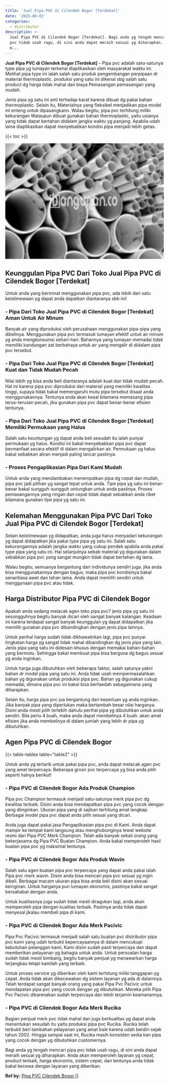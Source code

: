 ```yaml
---
title: 'Jual Pipa PVC di Cilendek Bogor [Terdekat]'
date: '2025-08-01'
categories:
  - distributor
description: >-
  Jual Pipa PVC di Cilendek Bogor [Terdekat]. Bagi anda yg tengah mencari pipa
  pvc tidak usah ragu, di sini anda dapat meraih sesuai yg diharapkan. Anda akan
  m...
---
```


**Jual Pipa PVC di Cilendek Bogor \[Terdekat\]** – Pipa pvc adalah satu-satunya type pipa yg lumayan terkenal diaplikasikan oleh masyarakat waktu ini. Melihat pipa type ini ialah salah satu produk pengembangan perpipaan dr material thermoplastic. produksi yang satu ini dikenal sbg salah satu product dg harga tidak mahal dan biaya Pemasangan pemasangan yang mudah.

Jenis pipa yg satu ini anti terhadap karat karena dibuat dg pakai bahan thermoplastic. Selain itu, Materialnya yang fleksibel menjadikan pipa model ini enteng untuk dipasangkann. Walau begitu, pipa pvc terhitung miliki kekurangan Walaupun dibuat gunakan bahan thermoplastic, yaitu usianya yang tidak dapat bertahan didalam jangka waktu yg panjang. Apabila udah lama diaplikasikan dapat menyebabkan kondisi pipa menjadi lebih getas.

{{< toc >}}

![Jual Pipa PVC di Cilendek Bogor [Terdekat]](/images/jaul-pipa-pvc-58.png)

## Keunggulan Pipa PVC Dari Toko Jual Pipa PVC di Cilendek Bogor \[Terdekat\]

Untuk anda yang berminat menggunakan pipa pvc, ada lebih dari satu keistimewaan yg dapat anda dapatkan diantaranya sbb ini!

### \- Pipa Dari Toko Jual Pipa PVC di Cilendek Bogor \[Terdekat\] Aman Untuk Air Minum

Banyak air yang diproduksi oleh perusahaan menggunakan pipa-pipa yang dibelinya. Menggunakan pipa pvc termasuk lumayan efektif untuk air minum yg anda mengkonsumsi sehari-hari. Bahannya yang lumayan memadai tidak memiliki kandungan zat berbahaya untuk air yang mengalir di didalam pipa pvc tersebut.

### \- Pipa Dari Toko Jual Pipa PVC di Cilendek Bogor \[Terdekat\] Kuat dan Tidak Mudah Pecah

Nilai lebih yg bisa anda beli diantaranya adalah kuat dan tidak mudah pecah. Hal ini karena pipa pvc diproduksi dari material yang memiliki kwalitas tinggi, supaya tidak bakal memengaruhi mutu pipa tersebut disaat anda menggunakannya. Tentunya anda akan kesal bilamana memasang pipa terus-terusan pecah, jika gunakan pipa pvc dapat benar-benar efisien tentunya.

### \- Pipa Dari Toko Jual Pipa PVC di Cilendek Bogor \[Terdekat\] Memiliki Permukaan yang Halus

Salah satu keuntungan yg dapat anda beli sesudah itu ialah punyai permukaan yg halus. Kondisi ini bakal menyebabkan pipa pvc dapat bermanfaat secara efektif di dalam mengalirkan air. Permukaan yg halus bakal sebabkan aliran menjadi paling lancar pastinya.

### \- Proses Pengaplikasian Pipa Dari Kami Mudah

Untuk anda yang mendambakan menempatkan pipa dg cepat dan mudah, pipa pvc jadi pilihan yg sangat tepat untuk anda. Tipe pipa yg satu ini benar-benar bakal sungguh-sungguh untungkan untuk anda pastinya. Proses pemasangannya yang ringan dan cepat tidak dapat sebabkan anda ribet bilamana gunakan tipe pipa yg satu ini.

## Kelemahan Menggunakan Pipa PVC Dari Toko Jual Pipa PVC di Cilendek Bogor \[Terdekat\]

Selain keistimewaan yg didapatkan, anda juga harus menyadari kekurangan yg dapat didapatkan jika pakai type pipa yg satu ini. Salah satu kekurangannya adalah jangka waktu yang cukup pendek apabila anda pakai type pipa yang satu ini. Hal selanjutnya sebab material yg digunakan dalam sebabkan pipa pvc yang sangat mungkin tidak dapat bertahan dg lama.

Walau begitu, semuanya bergantung dari individunya sendiri juga. jika anda bisa menggunakannya dengan bagus, maka pipa pvc kondisinya bakal senantiasa awet dan tahan lama. Anda dapat memilih sendiri untuk menggunaan pipa pvc atau tidak.

## Harga Distributor Pipa PVC di Cilendek Bogor

Apakah anda sedang melacak agen toko pipa pvc? jenis pipa yg satu ini sesungguhnya begitu banyak dicari oleh sangat banyak kalangan. Keadaan ini karena terdapat sangat banyak keunggulan yg dapat didapatkan jika memilih gunakan pipa pvc dibandingkan dengan jenis pipa lainnya.

Untuk perihal harga sudah tidak dikhawatirkan lagi, pipa pvc punyai tingkatan harga yg sangat tidak mahal dibandingkan dg jenis pipa yang lain. Jenis pipa yang satu ini didesain khusus dengan memakai bahan-bahan yang bermutu. Sehingga bakal membuat pipa bisa berguna dg bagus sesuai yg anda inginkan.

Untuk harga juga dibutuhkan oleh beberapa faktor, salah satunya yakni bahan dr model pipa yang satu ini. Anda tidak usah mempermasalahkan bahan yg digunakan untuk produksi pipa pvc. Bahan yg digunakan cukup memadai, dimana pipa pvc ini bakal bisa berfaedah sebagaimana yang diharapkan.

Selain itu, harga pipa pvc jua bergantung dari keperluan yg anda inginkan. Jika banyak pipa yang diperlukan maka bertambah besar nilai harganya. Disini anda mesti pilih terlebih dahulu perihal pipa yg dibutuhkan untuk anda sendiri. Bila perlu 4 buah, maka anda dapat membelinya 4 buah. akan amat efisien jika anda membelinya di dalam jumlah yang lebih dr pipa yg dibutuhkan.

## Agen Pipa PVC di Cilendek Bogor

{{< table-tables table="table2" >}}

Untuk anda yg tertarik untuk pakai pipa pvc, anda dapat melacak agen pvc yang amat terpercaya. Beberapa grosir pvc terpercaya yg bisa anda pilih seperti halnya berikut!

### \- Pipa PVC di Cilendek Bogor Ada Produk Champion

Pipa pvc Champion termasuk menjadi satu-satunya merk pipa pvc dg kwalitas terbaik. Disini anda bisa mendapatkan pipa pvc yang cocok dengan yang diinginkan. Ukuran pipa yang di sajikan terhitung amat lengkap. Berbagai model pipa pvc dapat anda pilih sesuai yang dicari.

Anda juga dapat pakai jasa Pengaplikasian pipa pvc di Kami. Anda dapat mampir ke tempat kami langsung atau menghubunginya lewat website resmi dari Pipa PVC Merk Champion. Telah ada banyak sekali orang yang bekerjasama dg Pipa PVC Buatan Champion. Anda bakal memperoleh hasil buatan pipa pvc yg maksimal tentunya.

### \- Pipa PVC di Cilendek Bogor Ada Produk Wavin

Salah satu agen buatan pipa pvc terpercaya yang dapat anda pakai ialah Pipa pvc merk wavin. Disini anda bisa mencari pipa pvc sesuai yg ingin dibeli. Berbagai macam ukuran pipa bisa anda beli disini akan sesuai keinginan. Untuk harganya pun lumayan ekonomis, pastinya bakal sangat bersahabat dengan anda.

Untuk kualitasnya juga sudah tidak mesti diragukan lagi, anda akan memperoleh pipa dengan kualitas terbaik. Pastinya anda tidak dapat menyesal jikalau membeli pipa di kami.

### \- Pipa PVC di Cilendek Bogor Ada Merk Pacivic

Pipa Pvc Pacivic termasuk menjadi salah satu buatan pvc distributor pipa pvc kami yang udah terbukti kepercayaannya di dalam mencukupi kebutuhan pelanggan kami. Kami disini sudah pasti terpercaya dan dapat memberikan pelayanan yg bahagia untuk anda. Untuk persoalan harga sudah tidak mesti bimbang, begitu banyak penjual yg menawarkan harga terjangkau tetapi kamilah yang terbaik.

Untuk proses service yg diberikan oleh kami terhitung miliki tanggapan yg cepat. Anda tidak akan dikecewakan dg sistem layanan yg ada di dalamnya. Telah terdapat sangat banyak orang yang pakai Pipa Pvc Pacivic untuk mendapatan pipa pvc yang cocok dengan yg dibutuhkan. Mereka pilih Pipa Pvc Pacivic dikarenakan sudah terpercaya dan lebih terjamin keamanannya.

### \- Pipa PVC di Cilendek Bogor Ada Merk Rucika

Bagian penjual merk pvc tidak mahal dan juga berkualitas yg dapat anda menentukan sesudah itu yaitu produksi pipa pvc Rucika. Rucika telah terbukti beri tambahan pelayanan yang amat baik karena udah berdiri sejak tahun 2002. Hingga sampai saat ini, Rucika masih konsisten sedia kan pipa yang cocok dengan yg dibutuhkan customernya.

Bagi anda yg tengah mencari pipa pvc tidak usah ragu, di sini anda dapat meraih sesuai yg diharapkan. Anda akan memperoleh layanan yg cepat, product terbaik, harga ekonomis, sistem cepat, dan tentunya anda tidak bakal kecewa dengan layanan yang diberikan.

**Ref by:** [Pipa PVC Cilendek Bogor []](https://id.wikipedia.org/wiki/Pipa)
